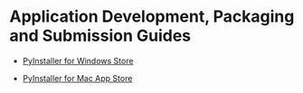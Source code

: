 # Application Development, Packaging and Submission Guides

* [PyInstaller for Windows Store](pyinstaller_windows/README.md)

* [PyInstaller for Mac App Store](pyinstaller_mac/README.md)


